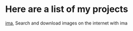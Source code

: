 # Here are a list of my projects

[ima](./ima/_index.md), Search and download images on the internet with ima
